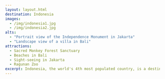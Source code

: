 ```yaml
---
layout: layout.html
destination: Indonesia
images:
  - /img/indonesia1.jpg
  - /img/indonesia2.jpg
alts:
  - "Portrait view of the Independence Monument in Jakarta"
  - "Landscape view of a villa in Bali"
attractions:
  - Sacred Monkey Forest Sanctuary
  - Beaches in Bali
  - Sight-seeing in Jakarta
  - Ragunan Zoo
excerpt: Indonesia, the world's 4th most populated country, is a destination that anyone with a sense of adventure should consider.  Though it is basically on the other side of the world (for us Americans), it's well worth the trip.  With several alluring destinations, like Jakarta and Bali, there is a good mix of city strolling and beach relaxing to be had.
---
```

